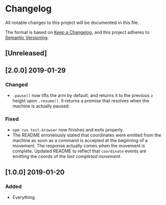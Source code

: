 # Changelog

All notable changes to this project will be documented in this file.

The format is based on [Keep a Changelog](https://keepachangelog.com/en/1.0.0/),
and this project adheres to [Semantic Versioning](https://semver.org/spec/v2.0.0.html).

## [Unreleased]

## [2.0.0] 2019-01-29

### Changed

- `.pause()` now lifts the arm by default, and returns it to the previous `z` height upon `.resume()`. It returns a promise that resolves when the machine is actually paused.

### Fixed

- `npm run test-browser` now finishes and exits properly.
- The README erroneously stated that coordinates were emitted from the machine as soon as a command is accepted at the beginning of a movement. The response actually comes when the movement is complete. Updated README to reflect that `coordinate` events are emitting the coords of the _last completed movement_.

## [1.0.0] 2019-01-20

### Added

- Everything.
